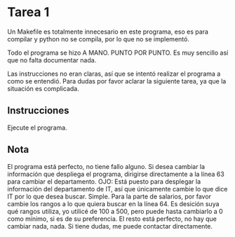 # Tarea 1

Un Makefile es totalmente innecesario en este programa, eso es para compilar y python no se compila, por lo que no se implementó.

Todo el programa se hizo A MANO. PUNTO POR PUNTO. Es muy sencillo así que no falta documentar nada.

Las instrucciones no eran claras, así que se intentó realizar el programa a como se entendió. Para dudas por favor aclarar la siguiente tarea, ya que la situación es complicada.

## Instrucciones

Ejecute el programa.

## Nota

El programa está perfecto, no tiene fallo alguno. Si desea cambiar la información que despliega el programa, dirigirse directamente a la línea 63 para cambiar el departamento. OJO: Está puesto para desplegar la información del departamento de IT, así que únicamente cambie lo que dice IT por lo que desea buscar. Simple.
Para la parte de salarios, por favor cambie los rangos a lo que quiera buscar en la línea 64. Es desición suya qué rangos utiliza, yo utilicé de 100 a 500, pero puede hasta cambiarlo a 0 como mínimo, si es de su preferencia.
El resto está perfecto, no hay que cambiar nada, nada. 
Si tiene dudas, me puede contactar directamente.